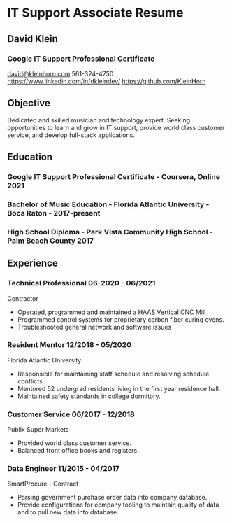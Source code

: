 # IT Support Associate Resume

## David Klein
### Google IT Support Professional Certificate

david@kleinhorn.com
561-324-4750
https://www.linkedin.com/in/dkleindev/
https://github.com/KleinHorn

## Objective

Dedicated and skilled musician and technology expert. Seeking opportunities to learn and grow in IT support, provide world class customer service, and develop full-stack applications.


## Education 

### Google IT Support Professional Certificate - Coursera, Online 2021
### Bachelor of Music Education - Florida Atlantic University - Boca Raton - 2017-present

### High School Diploma - Park Vista Community High School - Palm Beach County 2017

## Experience 

### Technical Professional 06-2020 - 06/2021
Contractor
- Operated, programmed and maintained a HAAS Vertical CNC Mill
- Programmed control systems for proprietary carbon fiber curing ovens.
- Troubleshooted general network and software issues

### Resident Mentor 12/2018 - 05/2020
Florida Atlantic University

- Responsible for maintaining staff schedule and resolving schedule conflicts.
- Mentored 52 undergrad residents living in the first year residence hall.
- Maintained safety standards in college dormitory.

### Customer Service 06/2017 - 12/2018
Publix Super Markets

- Provided world class customer service.
- Balanced front office books and registers.
  

### Data Engineer 11/2015 - 04/2017
SmartProcure - Contract

- Parsing government purchase order data into company database.
- Provide configurations for company tooling to maintain quality of data and to pull new data into database.